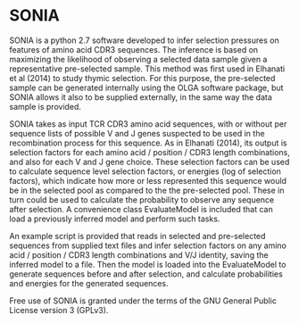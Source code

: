 # SONIA

SONIA is a python 2.7 software developed to infer selection pressures on features of amino acid CDR3 sequences. The inference is based on maximizing the likelihood of observing a selected data sample given a representative pre-selected sample. This method was first used in Elhanati et al (2014) to study thymic selection. For this purpose, the pre-selected sample can be generated internally using the OLGA software package, but SONIA allows it also to be supplied externally, in the same way the data sample is provided.

SONIA takes as input TCR CDR3 amino acid sequences, with or without per sequence lists of possible V and J genes suspected to be used in the recombination process for this sequence. As in Elhanati (2014), its output is selection factors for each amino acid / position / CDR3 length combinations, and also for each V and J gene choice. These selection factors can be used to calculate sequence level selection factors, or energies (log of selection factors), which indicate how more or less represented this sequence would be in the selected pool as compared to the the pre-selected pool. These in turn could be used to calculate the probability to observe any sequence after selection. A convenience class EvaluateModel is included that can load a previously inferred model and perform such tasks.

An example script is provided that reads in selected and pre-selected sequences from supplied text files and infer selection factors on any amino acid / position / CDR3 length combinations and V/J identity, saving the inferred model to a file. Then the model is loaded into the EvaluateModel to generate sequences before and after selection, and calculate probabilities and energies for the generated sequences.

Free use of SONIA is granted under the terms of the GNU General Public License version 3 (GPLv3).
